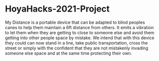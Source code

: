 # HoyaHacks-2021-Project
My Distance is a portable device that can be adapted to blind peoples canes to help them maintain a 6ft distance from others. 
It emits a vibration to let them when they are getting to close to someone else and avoid them getting into other people space by mistake. 
We intend that with this device they could can now stand in a line, take public transportation, cross the street or simply with the confident that they are not mistakenly invading someone else space and at the same time protecting their own.
